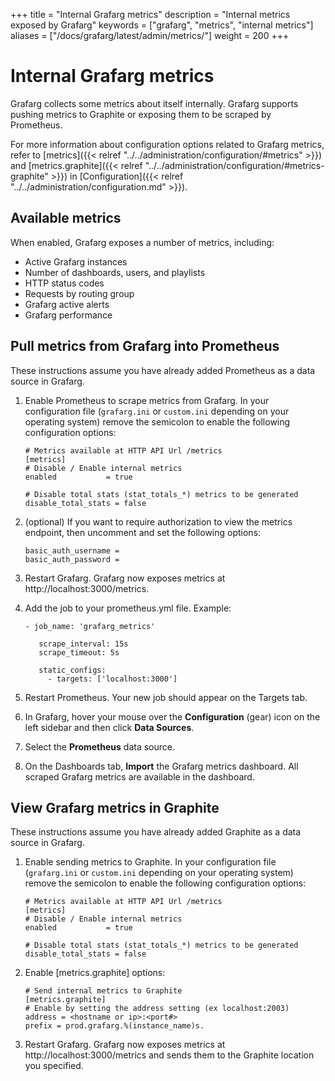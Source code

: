 +++
title = "Internal Grafarg metrics"
description = "Internal metrics exposed by Grafarg"
keywords = ["grafarg", "metrics", "internal metrics"]
aliases = ["/docs/grafarg/latest/admin/metrics/"]
weight = 200
+++

# Internal Grafarg metrics

Grafarg collects some metrics about itself internally. Grafarg supports pushing metrics to Graphite or exposing them to be scraped by Prometheus.

For more information about configuration options related to Grafarg metrics, refer to [metrics]({{< relref "../../administration/configuration/#metrics" >}}) and [metrics.graphite]({{< relref "../../administration/configuration/#metrics-graphite" >}}) in [Configuration]({{< relref "../../administration/configuration.md" >}}).

## Available metrics

When enabled, Grafarg exposes a number of metrics, including:

- Active Grafarg instances
- Number of dashboards, users, and playlists
- HTTP status codes
- Requests by routing group
- Grafarg active alerts
- Grafarg performance

## Pull metrics from Grafarg into Prometheus

These instructions assume you have already added Prometheus as a data source in Grafarg.

1. Enable Prometheus to scrape metrics from Grafarg. In your configuration file (`grafarg.ini` or `custom.ini` depending on your operating system) remove the semicolon to enable the following configuration options:

   ```
   # Metrics available at HTTP API Url /metrics
   [metrics]
   # Disable / Enable internal metrics
   enabled           = true

   # Disable total stats (stat_totals_*) metrics to be generated
   disable_total_stats = false
   ```

1. (optional) If you want to require authorization to view the metrics endpoint, then uncomment and set the following options:

   ```
   basic_auth_username =
   basic_auth_password =
   ```

1. Restart Grafarg. Grafarg now exposes metrics at http://localhost:3000/metrics.
1. Add the job to your prometheus.yml file.
   Example:

   ```
   - job_name: 'grafarg_metrics'

      scrape_interval: 15s
      scrape_timeout: 5s

      static_configs:
        - targets: ['localhost:3000']
   ```
1. Restart Prometheus. Your new job should appear on the Targets tab.
1. In Grafarg, hover your mouse over the **Configuration** (gear) icon on the left sidebar and then click **Data Sources**.
1. Select the **Prometheus** data source.
1. On the Dashboards tab, **Import** the Grafarg metrics dashboard. All scraped Grafarg metrics are available in the dashboard.

## View Grafarg metrics in Graphite

These instructions assume you have already added Graphite as a data source in Grafarg.

1. Enable sending metrics to Graphite. In your configuration file (`grafarg.ini` or `custom.ini` depending on your operating system) remove the semicolon to enable the following configuration options:

   ```
   # Metrics available at HTTP API Url /metrics
   [metrics]
   # Disable / Enable internal metrics
   enabled           = true

   # Disable total stats (stat_totals_*) metrics to be generated
   disable_total_stats = false
   ```

1. Enable [metrics.graphite] options:
   ```
   # Send internal metrics to Graphite
   [metrics.graphite]
   # Enable by setting the address setting (ex localhost:2003)
   address = <hostname or ip>:<port#>
   prefix = prod.grafarg.%(instance_name)s.
   ```

1. Restart Grafarg. Grafarg now exposes metrics at http://localhost:3000/metrics and sends them to the Graphite location you specified.
